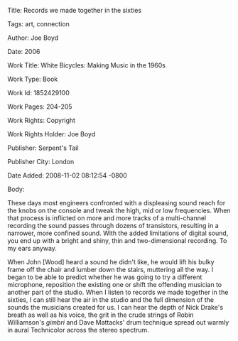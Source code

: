 Title:  Records we made together in the sixties

Tags:   art, connection

Author: Joe Boyd

Date:   2006

Work Title: White Bicycles: Making Music in the 1960s

Work Type: Book

Work Id: 1852429100

Work Pages: 204-205

Work Rights: Copyright

Work Rights Holder: Joe Boyd

Publisher: Serpent's Tail

Publisher City: London

Date Added: 2008-11-02 08:12:54 -0800

Body: 

These days most engineers confronted with a displeasing sound reach for the knobs on the console and tweak the high, mid or low frequencies. When that process is inflicted on more and more tracks of a multi-channel recording the sound passes through dozens of transistors, resulting in a narrower, more confined sound. With the added limitations of digital sound, you end up with a bright and shiny, thin and two-dimensional recording. To my ears anyway. 

When John [Wood] heard a sound he didn't like, he would lift his bulky frame off the chair and lumber down the stairs, muttering all the way. I began to be able to predict whether he was going to try a different microphone, reposition the existing one or shift the offending musician to another part of the studio. When I listen to records we made together in the sixties, I can still hear the air in the studio and the full dimension of the sounds the musicians created for us. I can hear the depth of Nick Drake's breath as well as his voice, the grit in the crude strings of Robin Williamson's <cite>gimbri</cite> and Dave Mattacks' drum technique spread out warmly in aural Technicolor across the stereo spectrum.
